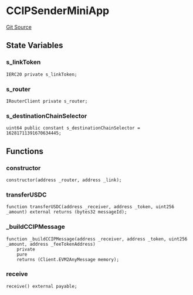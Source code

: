 # CCIPSenderMiniApp
[Git Source](https://github.com-smastropiero/SherryLabs/sherry-contracts/blob/abea0d8e26a21a2127d6a1d9e961e252da35642b/contracts/examples/CCIPSender.sol)


## State Variables
### s_linkToken

```solidity
IERC20 private s_linkToken;
```


### s_router

```solidity
IRouterClient private s_router;
```


### s_destinationChainSelector

```solidity
uint64 public constant s_destinationChainSelector = 16281711391670634445;
```


## Functions
### constructor


```solidity
constructor(address _router, address _link);
```

### transferUSDC


```solidity
function transferUSDC(address _receiver, address _token, uint256 _amount) external returns (bytes32 messageId);
```

### _buildCCIPMessage


```solidity
function _buildCCIPMessage(address _receiver, address _token, uint256 _amount, address _feeTokenAddress)
    private
    pure
    returns (Client.EVM2AnyMessage memory);
```

### receive


```solidity
receive() external payable;
```

